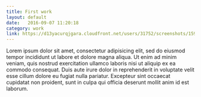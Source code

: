 ```yaml
---
title: First work
layout: default
date:   2016-09-07 11:20:18
category: work
link: https://d13yacurqjgara.cloudfront.net/users/31752/screenshots/1594741/mountains.png
---
```


Lorem ipsum dolor sit amet, consectetur adipisicing elit, sed do eiusmod tempor incididunt ut labore et dolore magna aliqua. Ut enim ad minim veniam, quis nostrud exercitation ullamco laboris nisi ut aliquip ex ea commodo consequat. Duis aute irure dolor in reprehenderit in voluptate velit esse cillum dolore eu fugiat nulla pariatur. Excepteur sint occaecat cupidatat non proident, sunt in culpa qui officia deserunt mollit anim id est laborum.
